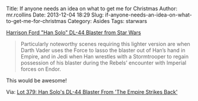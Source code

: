 Title: If anyone needs an idea on what to get me for Christmas
Author: mr.rcollins
Date: 2013-12-04 18:29
Slug: if-anyone-needs-an-idea-on-what-to-get-me-for-christmas
Category: Asides
Tags: starwars

[Harrison Ford "Han Solo" DL-44 Blaster from Star Wars](http://www.invaluable.com/auction-lot/harrison-ford-han-solo-dl-44-blaster-from-star-379-c-44e307f3bc)

>Particularly noteworthy scenes requiring this lighter version are when Darth
>Vader uses the Force to lasso the blaster out of Han’s hand in Empire, and in
>Jedi when Han wrestles with a Stormtrooper to regain possession of his blaster
>during the Rebels’ encounter with Imperial forces on Endor.

This would be awesome!

Via: [Lot 379: Han Solo's DL-44 Blaster From 'The Empire Strikes Back'](http://daringfireball.net/linked/2013/12/03/dl44)
